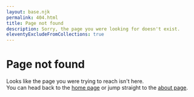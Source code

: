 ```yaml
---
layout: base.njk
permalink: 404.html
title: Page not found
description: Sorry, the page you were looking for doesn't exist.
eleventyExcludeFromCollections: true
---
```


# Page not found

Looks like the page you were trying to reach isn't here.  
You can head back to the [home page](/) or jump straight to the [about page](/about/).
